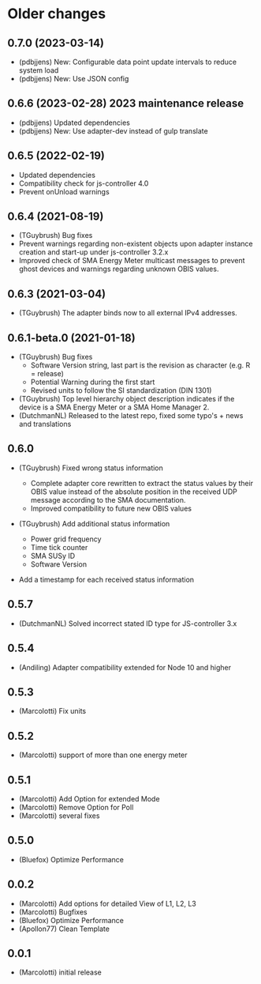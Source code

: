 # Older changes
## 0.7.0 (2023-03-14)

- (pdbjjens) New: Configurable data point update intervals to reduce system load
- (pdbjjens) New: Use JSON config

## 0.6.6 (2023-02-28)  2023 maintenance release

- (pdbjjens) Updated dependencies
- (pdbjjens) New: Use adapter-dev instead of gulp translate

## 0.6.5 (2022-02-19)

- Updated dependencies
- Compatibility check for js-controller 4.0
- Prevent onUnload warnings

## 0.6.4 (2021-08-19)

- (TGuybrush) Bug fixes
- Prevent warnings regarding non-existent objects upon adapter instance creation and start-up under js-controller 3.2.x
- Improved check of SMA Energy Meter multicast messages to prevent ghost devices and warnings regarding unknown OBIS values.

## 0.6.3 (2021-03-04)

- (TGuybrush) The adapter binds now to all external IPv4 addresses.

## 0.6.1-beta.0 (2021-01-18)

- (TGuybrush) Bug fixes
  - Software Version string, last part is the revision as character (e.g. R = release)
  - Potential Warning during the first start
  - Revised units to follow the SI standardization (DIN 1301)
- (TGuybrush) Top level hierarchy object description indicates if the device is a SMA Energy Meter or a SMA Home Manager 2.
- (DutchmanNL) Released to the latest repo, fixed some typo's + news and translations

## 0.6.0

- (TGuybrush) Fixed wrong status information
  - Complete adapter core rewritten to extract the status values by their OBIS value instead of the absolute position in the received UDP message according to the SMA documentation.
  - Improved compatibility to future new OBIS values
- (TGuybrush) Add additional status information
  - Power grid frequency
  - Time tick counter
  - SMA SUSy ID
  - Software Version

- Add a timestamp for each received status information

## 0.5.7

- (DutchmanNL) Solved incorrect stated ID type for JS-controller 3.x

## 0.5.4

- (Andiling) Adapter compatibility extended for Node 10 and higher

## 0.5.3

- (Marcolotti) Fix units

## 0.5.2

- (Marcolotti) support of more than one energy meter

## 0.5.1

- (Marcolotti) Add Option for extended Mode
- (Marcolotti) Remove Option for Poll
- (Marcolotti) several fixes

## 0.5.0

- (Bluefox) Optimize Performance

## 0.0.2

- (Marcolotti) Add options for detailed View of L1, L2, L3
- (Marcolotti) Bugfixes
- (Bluefox) Optimize Performance
- (Apollon77) Clean Template

## 0.0.1

- (Marcolotti) initial release
